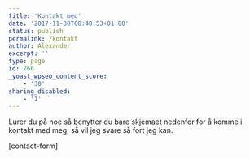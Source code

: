 ```yaml
---
title: 'Kontakt meg'
date: '2017-11-30T08:48:53+01:00'
status: publish
permalink: /kontakt
author: Alexander
excerpt: ''
type: page
id: 766
_yoast_wpseo_content_score:
    - '30'
sharing_disabled:
    - '1'
---
```

Lurer du på noe så benytter du bare skjemaet nedenfor for å komme i kontakt med meg, så vil jeg svare så fort jeg kan.

\[contact-form\] 